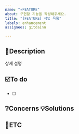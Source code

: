 ```yaml
---
name: "✳️FEATURE"
about: 구현할 기능을 작성해주세요.
title: "[FEATURE] 작업 목록"
labels: enhancement
assignees: gitdainn

---
```


## 📝Description
상세 설명

## ☑️To do
- [ ]

## ❔Concerns 💡Solutions

## 💬ETC
